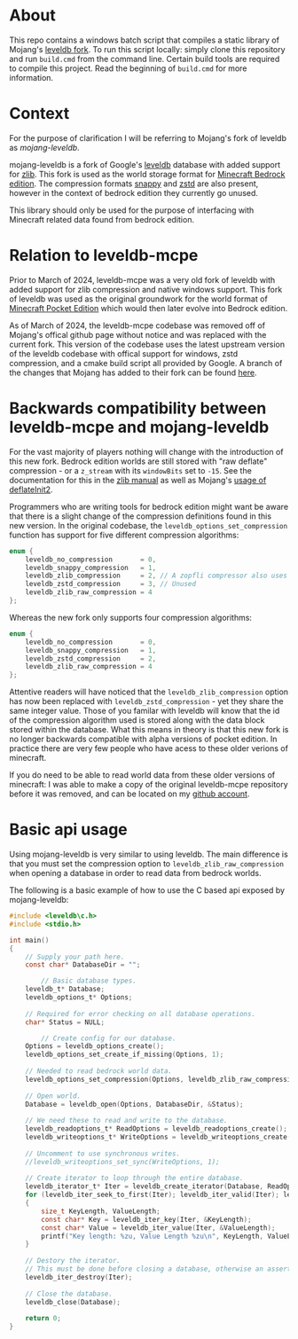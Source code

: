 # About
This repo contains a windows batch script that compiles a static library of Mojang's [leveldb fork](https://github.com/mojang/leveldb). To run this script locally: simply clone this repository and run `build.cmd` from the command line. Certain build tools are required to compile this project. Read the beginning of `build.cmd` for more information.

# Context
For the purpose of clarification I will be referring to Mojang's fork of leveldb as _mojang-leveldb_. 

mojang-leveldb is a fork of Google's [leveldb](https://en.wikipedia.org/wiki/LevelDB) database with added support for [zlib](https://en.wikipedia.org/wiki/Zlib). This fork is used as the world storage format for [Minecraft Bedrock edition](https://minecraft.wiki/w/Bedrock_Edition). The compression formats [snappy](https://en.wikipedia.org/wiki/Snappy_(compression)) and [zstd](https://en.wikipedia.org/wiki/Zstd) are also present, however in the context of bedrock edition they currently go unused.

This library should only be used for the purpose of interfacing with Minecraft related data found from bedrock edition.

# Relation to leveldb-mcpe
Prior to March of 2024, leveldb-mcpe was a very old fork of leveldb with added support for zlib compression and native windows support. This fork of leveldb was used as the original groundwork for the world format of [Minecraft Pocket Edition](https://minecraft.wiki/w/Pocket_Edition) which would then later evolve into Bedrock edition. 

As of March of 2024, the leveldb-mcpe codebase was removed off of Mojang's offical github page without notice and was replaced with the current fork. This version of the codebase uses the latest upstream version of the leveldb codebase with offical support for windows, zstd compression, and a cmake build script all provided by Google. A branch of the changes that Mojang has added to their fork can be found [here](https://github.com/google/leveldb/compare/main...Mojang:leveldb:t-yemekonnen/adding_zlib_support).

# Backwards compatibility between leveldb-mcpe and mojang-leveldb
For the vast majority of players nothing will change with the introduction of this new fork. Bedrock edition worlds are still stored with "raw deflate" compression - or a `z_stream` with its `windowBits` set to `-15`. See the documentation for this in the [zlib manual](https://www.zlib.net/manual.html#Advanced) as well as Mojang's [usage of deflateInit2](https://github.com/google/leveldb/compare/main...Mojang:leveldb:t-yemekonnen/adding_zlib_support#diff-1663442e47ad4dc949d7bce0cd92d625bde11f0b7990de1117fc7407ea9673f2R184).

Programmers who are writing tools for bedrock edition might want be aware that there is a slight change of the compression definitions found in this new version. In the original codebase, the `leveldb_options_set_compression` function has support for five different compression algorithms:

```c
enum {
    leveldb_no_compression       = 0,
    leveldb_snappy_compression   = 1,
    leveldb_zlib_compression     = 2, // A zopfli compressor also uses this value.
    leveldb_zstd_compression     = 3, // Unused
    leveldb_zlib_raw_compression = 4
};
```
Whereas the new fork only supports four compression algorithms:
```c
enum {
    leveldb_no_compression       = 0,
    leveldb_snappy_compression   = 1,
    leveldb_zstd_compression     = 2,
    leveldb_zlib_raw_compression = 4
};
```
Attentive readers will have noticed that the `leveldb_zlib_compression` option has now been replaced with `leveldb_zstd_compression` - yet they share the same integer value. Those of you familar with leveldb will know that the id of the compression algorithm used is stored along with the data block stored within the database. What this means in theory is that this new fork is no longer backwards compatible with alpha versions of pocket edition. In practice there are very few people who have acess to these older verions of minecraft.

If you do need to be able to read world data from these older versions of minecraft: I was able to make a copy of the original leveldb-mcpe repository before it was removed, and can be located on my [github account](https://github.com/vhebert-gh/levedb-mcpe-legacy).

# Basic api usage
Using mojang-leveldb is very similar to using leveldb. The main difference is that you must set the compression option to `leveldb_zlib_raw_compression` when opening a database in order to read data from bedrock worlds.

The following is a basic example of how to use the C based api exposed by mojang-leveldb:
```c
#include <leveldb\c.h>
#include <stdio.h>

int main()
{
	// Supply your path here.
	const char* DatabaseDir = "";

    	// Basic database types.
	leveldb_t* Database;
	leveldb_options_t* Options;
	
	// Required for error checking on all database operations.
	char* Status = NULL;

    	// Create config for our database.
	Options = leveldb_options_create();
	leveldb_options_set_create_if_missing(Options, 1);
	
	// Needed to read bedrock world data.
	leveldb_options_set_compression(Options, leveldb_zlib_raw_compression);
	
	// Open world.
	Database = leveldb_open(Options, DatabaseDir, &Status);
	
	// We need these to read and write to the database.
	leveldb_readoptions_t* ReadOptions = leveldb_readoptions_create();
	leveldb_writeoptions_t* WriteOptions = leveldb_writeoptions_create();
	
	// Uncomment to use synchronous writes. 
	//leveldb_writeoptions_set_sync(WriteOptions, 1);
	
	// Create iterator to loop through the entire database.
	leveldb_iterator_t* Iter = leveldb_create_iterator(Database, ReadOptions);
	for (leveldb_iter_seek_to_first(Iter); leveldb_iter_valid(Iter); leveldb_iter_next(Iter))
	{
		size_t KeyLength, ValueLength;
		const char* Key = leveldb_iter_key(Iter, &KeyLength);
		const char* Value = leveldb_iter_value(Iter, &ValueLength);
		printf("Key length: %zu, Value Length %zu\n", KeyLength, ValueLength);
	}
	
	// Destory the iterator.
	// This must be done before closing a database, otherwise an assertion is thrown.
	leveldb_iter_destroy(Iter);
	
	// Close the database.
	leveldb_close(Database);
	
	return 0;
}
```